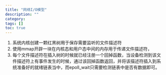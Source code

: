 ```yaml
---
title: "网络I/O模型"
description: ""
category: 
tags: []
toc: true
---
```



1. 系统内核创建一颗红黑树用于保存需要监听的文件描述符
2. 使用mmap开辟一块在内核态和用户态中间的内存用于传递文件描述符，
3. 每个文件描述符在插入树的时候就已经注册一个回掉函数，当设备检测到该文件描述符上有事件发生的时候，通过该回掉函数返回，并将该描述符插入到系统准备好的就绪链表当中，而epoll_wait只需要检测链表中是否有数据即可。